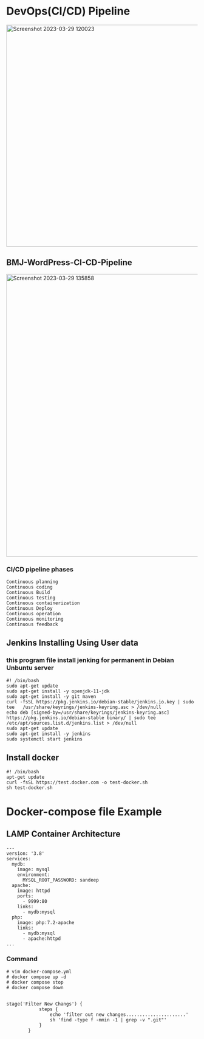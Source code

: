 # DevOps(CI/CD) Pipeline
<img width="584" alt="Screenshot 2023-03-29 120023" src="https://user-images.githubusercontent.com/125953981/228519161-70adf468-066e-4cae-a4b7-7390d0f504a6.png">

## BMJ-WordPress-CI-CD-Pipeline
<img width="744" alt="Screenshot 2023-03-29 135858" src="https://user-images.githubusercontent.com/125953981/228518808-fad33d6e-d820-4f76-a911-afb2c63c11b5.png">

### CI/CD pipeline phases
```
Continuous planning
Continuous coding
Continuous Build
Continuous testing
Continuous containerization
Continuous Deploy
Continuous operation
Continuous monitoring
Continuous feedback
```

## Jenkins Installing Using User data
### this program file install jenking for permanent in Debian Unbuntu server
```
#! /bin/bash
sudo apt-get update 
sudo apt-get install -y openjdk-11-jdk
sudo apt-get install -y git maven
curl -fsSL https://pkg.jenkins.io/debian-stable/jenkins.io.key | sudo tee   /usr/share/keyrings/jenkins-keyring.asc > /dev/null
echo deb [signed-by=/usr/share/keyrings/jenkins-keyring.asc]   https://pkg.jenkins.io/debian-stable binary/ | sudo tee   /etc/apt/sources.list.d/jenkins.list > /dev/null
sudo apt-get update
sudo apt-get install -y jenkins
sudo systemctl start jenkins
```
## Install docker
```
#! /bin/bash
apt-get update
curl -fsSL https://test.docker.com -o test-docker.sh
sh test-docker.sh
```
# Docker-compose file Example
## LAMP Container Architecture
```
---
version: '3.8'
services:
  mydb:
    image: mysql
    environment:
      MYSQL_ROOT_PASSWORD: sandeep
  apache:
    image: httpd
    ports:
      - 9999:80
    links:
      - mydb:mysql
  php:
    image: php:7.2-apache
    links:
      - mydb:mysql
      - apache:httpd
...
```
### Command
```
# vim docker-compose.yml
# docker compose up -d
# docker compose stop
# docker compose down
```
## 
```
stage('Filter New Changs') {
            steps {
                echo 'filter out new changes......................'
                sh 'find -type f -mmin -1 | grep -v ".git"'
            }
        }
```        

